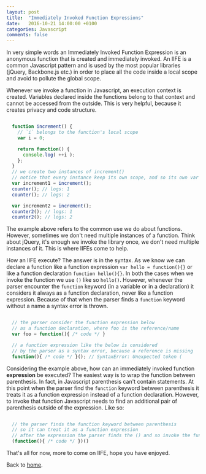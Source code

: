 ```yaml
---
layout: post
title:  "Immediately Invoked Function Expressions"
date:   2016-10-21 14:00:00 +0100
categories: Javascript
comments: false
---
```


In very simple words an Immediately Invoked Function Expression is an anonymous function that is created and immediately invoked. An IIFE is a common Javascript pattern and 
is used by the most popular libraries (jQuery, Backbone.js etc.) in order to place all the code inside a local scope and avoid to pollute the global scope.

Whenever we invoke a function in Javascript, an execution context is created. Variables declared inside the functions belong to that context and cannot be accessed 
from the outside. This is very helpful, because it creates privacy and code structure.

```javascript

  function increment() {
    // `i` belongs to the function's local scope
    var i = 0;

    return function() {
      console.log( ++i );
    };
  }
  // we create two instances of increment()
  // notice that every instance keep its own scope, and so its own var i value
  var increment1 = increment();
  counter(); // logs: 1
  counter(); // logs: 2

  var increment2 = increment();
  counter2(); // logs: 1
  counter2(); // logs: 2

```

The example above refers to the common use we do about functions. However, sometimes we don't need multiple instances of a function. Think about jQuery, it's enough we invoke
the library once, we don't need multiple instances of it. This is where IIFEs come to help.

How an IIFE execute? The answer is in the syntax. As we know we can declare a function like a function expression `var hello = function(){}` or like a function declaration 
`function hello(){}`. In both the cases when we invoke the function we use `()` like so `hello()`. However, whenever the parser encounter the `function` keyword 
(in a variable or in a declaration) it considers it always as a function declaration, never like a function expression. 
Because of that when the parser finds a `function` keyword without a name a syntax error is thrown.

```javascript

  // the parser consider the function expression below
  // as a function declaration, where foo is the reference/name
  var foo = function(){ /* code */ }

  // a function expression like the below is considered
  // by the parser as a syntax error, because a reference is missing
  function(){ /* code */ }(); // SyntaxError: Unexpected token (

```

Considering the example above, how can an immediately invoked function **expression** be executed? 
The easiest way is to wrap the function between parenthesis. In fact, in Javascript parenthesis can't contain statements. 
At this point when the parser find the `function` keyword between parenthesis it treats it as a function expression instead of a function declaration. However, to invoke that function Javascript needs to find an additional pair of parenthesis outside of the expression. Like so:

```javascript

  // the parser finds the function keyword between parenthesis
  // so it can treat it as a function expression
  // after the expression the parser finds the () and so invoke the function expression immediately
  (function(){ /* code */ })()

```

That's all for now, more to come on IIFE, hope you have enjoyed.

Back to [home](/).
